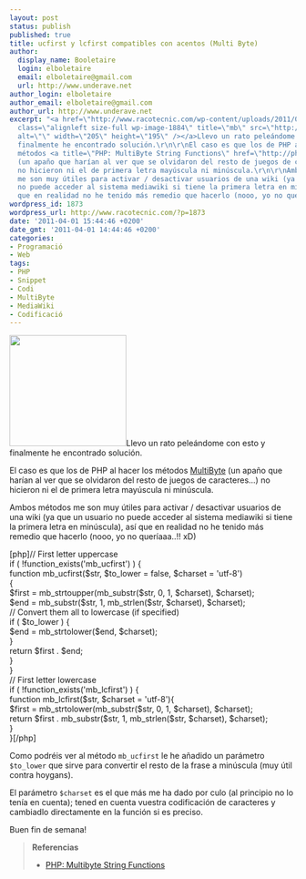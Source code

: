 ```yaml
---
layout: post
status: publish
published: true
title: ucfirst y lcfirst compatibles con acentos (Multi Byte)
author:
  display_name: Booletaire
  login: elboletaire
  email: elboletaire@gmail.com
  url: http://www.underave.net
author_login: elboletaire
author_email: elboletaire@gmail.com
author_url: http://www.underave.net
excerpt: "<a href=\"http://www.racotecnic.com/wp-content/uploads/2011/04/mb1.png\"><img
  class=\"alignleft size-full wp-image-1884\" title=\"mb\" src=\"http://www.racotecnic.com/wp-content/uploads/2011/04/mb1.png\"
  alt=\"\" width=\"205\" height=\"195\" /></a>Llevo un rato peleándome con esto y
  finalmente he encontrado solución.\r\n\r\nEl caso es que los de PHP al hacer los
  métodos <a title=\"PHP: MultiByte String Functions\" href=\"http://php.net/manual/en/ref.mbstring.php\">MultiByte</a>
  (un apaño que harían al ver que se olvidaron del resto de juegos de caracteres...)
  no hicieron ni el de primera letra mayúscula ni minúscula.\r\n\r\nAmbos métodos
  me son muy útiles para activar / desactivar usuarios de una wiki (ya que un usuario
  no puede acceder al sistema mediawiki si tiene la primera letra en minúscula), así
  que en realidad no he tenido más remedio que hacerlo (nooo, yo no queríaaa..!! xD)"
wordpress_id: 1873
wordpress_url: http://www.racotecnic.com/?p=1873
date: '2011-04-01 15:44:46 +0200'
date_gmt: '2011-04-01 14:44:46 +0200'
categories:
- Programació
- Web
tags:
- PHP
- Snippet
- Codi
- MultiByte
- MediaWiki
- Codificació
---
```

<p><a href="http://www.racotecnic.com/wp-content/uploads/2011/04/mb1.png"><img class="alignleft size-full wp-image-1884" title="mb" src="http://www.racotecnic.com/wp-content/uploads/2011/04/mb1.png" alt="" width="205" height="195" /></a>Llevo un rato peleándome con esto y finalmente he encontrado solución.</p>
<p>El caso es que los de PHP al hacer los métodos <a title="PHP: MultiByte String Functions" href="http://php.net/manual/en/ref.mbstring.php">MultiByte</a> (un apaño que harían al ver que se olvidaron del resto de juegos de caracteres...) no hicieron ni el de primera letra mayúscula ni minúscula.</p>
<p>Ambos métodos me son muy útiles para activar / desactivar usuarios de una wiki (ya que un usuario no puede acceder al sistema mediawiki si tiene la primera letra en minúscula), así que en realidad no he tenido más remedio que hacerlo (nooo, yo no queríaaa..!! xD)<a id="more"></a><a id="more-1873"></a></p>
<p>[php]// First letter uppercase<br />
if ( !function_exists('mb_ucfirst') ) {<br />
	function mb_ucfirst($str, $to_lower = false, $charset = 'utf-8')<br />
	{<br />
		$first = mb_strtoupper(mb_substr($str, 0, 1, $charset), $charset);<br />
		$end = mb_substr($str, 1, mb_strlen($str, $charset), $charset);<br />
		// Convert them all to lowercase (if specified)<br />
		if ( $to_lower ) {<br />
			$end = mb_strtolower($end, $charset);<br />
		}<br />
		return $first . $end;<br />
	}<br />
}<br />
// First letter lowercase<br />
if ( !function_exists('mb_lcfirst') ) {<br />
	function mb_lcfirst($str, $charset = 'utf-8'){<br />
		$first = mb_strtolower(mb_substr($str, 0, 1, $charset), $charset);<br />
		return $first . mb_substr($str, 1, mb_strlen($str, $charset), $charset);<br />
	}<br />
}[/php]</p>
<p>Como podréis ver al método <code>mb_ucfirst</code> le he añadido un parámetro <code>$to_lower</code> que sirve para convertir el resto de la frase a minúscula (muy útil contra hoygans).</p>
<p>El parámetro <code>$charset</code> es el que más me ha dado por culo (al principio no lo tenía en cuenta); tened en cuenta vuestra codificación de caracteres y cambiadlo directamente en la función si es preciso.</p>
<p>Buen fin de semana!</p>
<blockquote><p><strong>Referencias</strong></p>
<ul>
<li><a title="php.net" href="http://php.net/manual/en/ref.mbstring.php">PHP: Multibyte String Functions</a></li>
<p><a title="php.net" href="http://php.net/manual/en/ref.mbstring.php"> </a></ul>
<p><a title="php.net" href="http://php.net/manual/en/ref.mbstring.php"> </a></p></blockquote>
